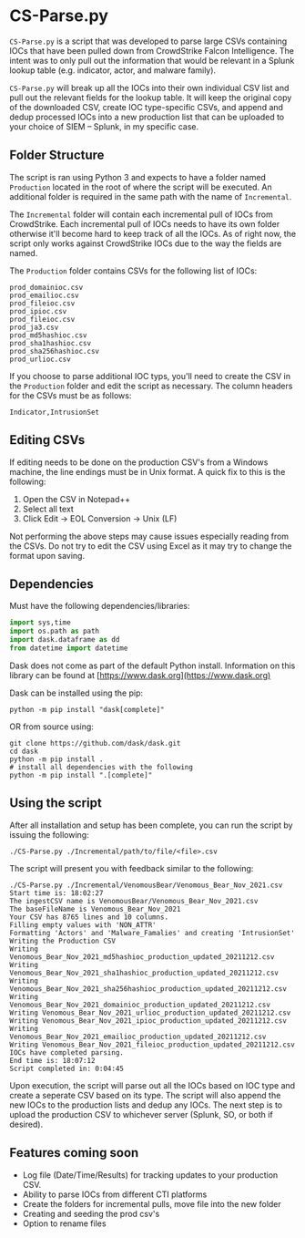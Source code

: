 # CS-Parse.py
`CS-Parse.py` is a script that was developed to parse large CSVs containing IOCs that have been pulled down from CrowdStrike Falcon Intelligence. The intent was to only pull out the information that would be relevant in a Splunk lookup table (e.g. indicator, actor, and malware family).

`CS-Parse.py` will break up all the IOCs into their own individual CSV list and pull out the relevant fields for the lookup table. It will keep the original copy of the downloaded CSV, create IOC type-specific CSVs, and append and dedup processed IOCs into a new production list that can be uploaded to your choice of SIEM &ndash; Splunk, in my specific case. 

## Folder Structure
The script is ran using Python 3 and expects to have a folder named `Production` located in the root of where the script will be executed. An additional folder is required in the same path with the name of `Incremental`.

The `Incremental` folder will contain each incremental pull of IOCs from CrowdStrike. Each incremental pull of IOCs needs to have its own folder otherwise it'll become hard to keep track of all the IOCs. As of right now, the script only works against CrowdStrike IOCs due to the way the fields are named. 

The `Production` folder contains CSVs for the following list of IOCs:

```Shell
prod_domainioc.csv
prod_emailioc.csv
prod_fileioc.csv
prod_ipioc.csv
prod_fileioc.csv
prod_ja3.csv
prod_md5hashioc.csv
prod_sha1hashioc.csv
prod_sha256hashioc.csv
prod_urlioc.csv
```

If you choose to parse additional IOC typs, you'll need to create the CSV in the `Production` folder and edit the script as necessary. The column headers for the CSVs must be as follows:

`Indicator,IntrusionSet`

## Editing CSVs
If editing needs to be done on the production CSV's from a Windows machine, the line endings must be in Unix format. A quick fix to this is the following: 

1. Open the CSV in Notepad++
2. Select all text
3. Click Edit -> EOL Conversion -> Unix (LF)

Not performing the above steps may cause issues especially reading from the CSVs. Do not try to edit the CSV using Excel as it may try to change the format upon saving.

## Dependencies
Must have the following dependencies/libraries:

```Python
import sys,time
import os.path as path
import dask.dataframe as dd
from datetime import datetime
```

Dask does not come as part of the default Python install. Information on this library can be found at [https://www.dask.org](https://www.dask.org)

Dask can be installed using the pip:
```Shell
python -m pip install "dask[complete]"
```

OR from source using:
```Shell
git clone https://github.com/dask/dask.git
cd dask
python -m pip install .
# install all dependencies with the following
python -m pip install ".[complete]"
```
## Using the script
After all installation and setup has been complete, you can run the script by issuing the following:

```Shell
./CS-Parse.py ./Incremental/path/to/file/<file>.csv
```

The script will present you with feedback similar to the following:

```Shell
./CS-Parse.py ./Incremental/VenomousBear/Venomous_Bear_Nov_2021.csv  
Start time is: 18:02:27
The ingestCSV name is VenomousBear/Venomous_Bear_Nov_2021.csv
The baseFileName is Venomous_Bear_Nov_2021
Your CSV has 8765 lines and 10 columns.
Filling empty values with 'NON_ATTR'
Formatting 'Actors' and 'Malware_Famalies' and creating 'IntrusionSet'
Writing the Production CSV
Writing Venomous_Bear_Nov_2021_md5hashioc_production_updated_20211212.csv
Writing Venomous_Bear_Nov_2021_sha1hashioc_production_updated_20211212.csv
Writing Venomous_Bear_Nov_2021_sha256hashioc_production_updated_20211212.csv
Writing Venomous_Bear_Nov_2021_domainioc_production_updated_20211212.csv
Writing Venomous_Bear_Nov_2021_urlioc_production_updated_20211212.csv
Writing Venomous_Bear_Nov_2021_ipioc_production_updated_20211212.csv
Writing Venomous_Bear_Nov_2021_emailioc_production_updated_20211212.csv
Writing Venomous_Bear_Nov_2021_fileioc_production_updated_20211212.csv
IOCs have completed parsing.
End time is: 18:07:12
Script completed in: 0:04:45
```

Upon execution, the script will parse out all the IOCs based on IOC type and create a seperate CSV based on its type. The script will also append the new IOCs to the production lists and dedup any IOCs. The next step is to upload the production CSV to whichever server (Splunk, SO, or both if desired).

## Features coming soon
- Log file (Date/Time/Results) for tracking updates to your production CSV. 
- Ability to parse IOCs from different CTI platforms
- Create the folders for incremental pulls, move file into the new folder
- Creating and seeding the prod csv's
- Option to rename files